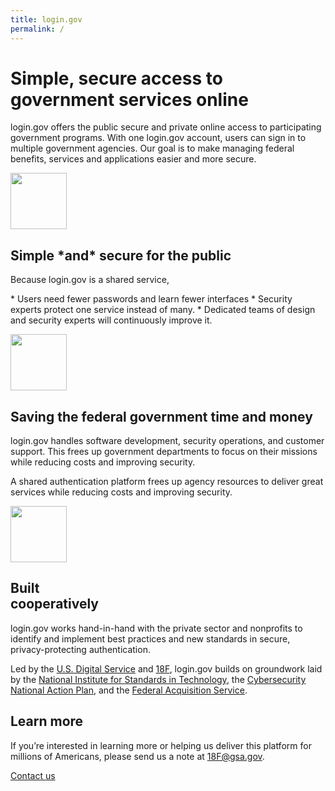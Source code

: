 ```yaml
---
title: login.gov
permalink: /
---
```


<div class="bg-navy">
  <div id="intro-header" class="container cntnr-wide px2 py5 clearfix">
    <div class="sm-col sm-col-6 sm-col-right">
      <h1 class="mt0 mb2 teal">Simple, secure access to government services online</h1>
      <p class="m0 white line-height-3">login.gov offers the public secure and private online access to participating government programs. With one login.gov account, users can sign in to multiple government agencies. Our goal is to make managing federal benefits, services and applications easier and more secure.</p>
    </div>
  </div>
</div>

<div class="bg-white">
  <div class="container cntnr-wide px2 pt4 pb2">
    <div class="clearfix mxn2">
      <div class="col sm-col-4 px2 mb3">
        <img alt="" src="{{ site.baseurl }}/assets/img/users.svg" height="90">
        <h2 class="mt2 mb2 pb2 blue border-bottom border-light-blue">Simple *and* secure for the public</h2>
        <p>Because login.gov is a shared service,</p>
        <p>* Users need fewer passwords and learn fewer interfaces
        * Security experts protect one service instead of many.
        * Dedicated teams of design and security experts will  continuously improve it.</p>
      </div>
      <div class="col sm-col-4 px2 mb3">
        <img alt="" src="{{ site.baseurl }}/assets/img/partners.svg" height="90">
        <h2 class="mt2 mb2 pb2 blue border-bottom border-light-blue">Saving the federal government time and money</h2>
        <p>login.gov handles software development, security operations, and customer support. This frees up government                    departments to focus on their missions while reducing costs and improving security.</p>
        <p>A shared authentication platform frees up agency resources to deliver great services while reducing costs and                  improving security.</p>
      </div>
      <div class="col sm-col-4 px2 mb3">
        <img alt="" src="{{ site.baseurl }}/assets/img/built.svg" height="90">
        <h2 class="mt2 mb2 pb2 blue border-bottom border-light-blue">Built<br/>cooperatively</h2>
        <p>login.gov works hand-in-hand with the private sector and nonprofits to identify and implement best practices and              new standards in secure, privacy-protecting authentication.</p>
        <p>Led by the <a href="https://www.usds.gov" target="_blank">U.S. Digital Service</a> and <a href="https://18f.gsa.gov" target="_blank">18F</a>, login.gov builds on groundwork laid by the <a href="http://www.nist.gov/" target="_blank">National Institute for Standards in Technology</a>, the <a href="https://www.whitehouse.gov/the-press-office/2016/02/09/fact-sheet-cybersecurity-national-action-plan" target="_blank">Cybersecurity National Action Plan</a>, and the <a href="http://www.gsa.gov/portal/content/105080" target="_blank">Federal Acquisition Service</a>.</p>
        </div>
    </div>
  </div>
</div>

<div class="bg-light-blue">
  <div class="container cntnr-wide px2 py3">
    <div class="clearfix">
      <div class="col-12 sm-col-10 mx-auto">
        <h2 class="mt1 mb2 red">Learn more</h2>
        <p class="mt0 fs-20p serif line-height-3">If you’re interested in learning more or helping us deliver this platform for millions of Americans, please send us a note at <a href="mailto:18f@gsa.gov?subject=login.gov">18F@gsa.gov</a>.</p>
        <div class="center">
          <a href="{{ site.baseurl }}/contact" class="btn btn-primary btn-wide mb2">Contact us</a>
        </div>
      </div>
    </div>
  </div>
</div>
